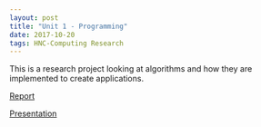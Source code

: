 ```yaml
---
layout: post
title: "Unit 1 - Programming"
date: 2017-10-20
tags: HNC-Computing Research
---
```


This is a research project looking at algorithms and how they are implemented to create applications.

[Report](https://drive.proton.me/urls/G63FMCY134#IqWZhq537k4d)

[Presentation](https://drive.proton.me/urls/WZJRMWVCWG#0FZeOnqc45QD)


